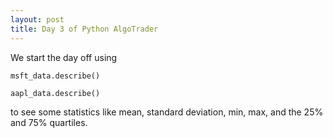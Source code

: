 ```yaml
---
layout: post
title: Day 3 of Python AlgoTrader
---
```


We start the day off using 


`msft_data.describe()`
 
 
`aapl_data.describe()`


to see some statistics like mean, standard deviation, min, max, and the 25% and 75% quartiles.

